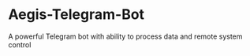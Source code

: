 # Aegis-Telegram-Bot
A powerful Telegram bot with ability to process data and remote system control
